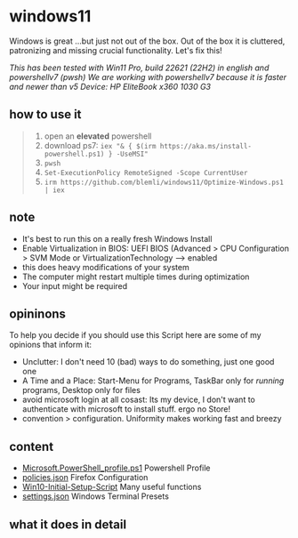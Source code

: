 # windows11

Windows is great ...but just not out of the box.
Out of the box it is cluttered, patronizing and missing crucial functionality.
Let's fix this!

*This has been tested with Win11 Pro, build 22621 (22H2) in english and powershellv7 (pwsh)*
*We are working with powershellv7 because it is faster and newer than v5*
*Device: HP EliteBook x360 1030 G3*

## how to use it
>1. open an **elevated** powershell
>2. download ps7: `iex "& { $(irm https://aka.ms/install-powershell.ps1) } -UseMSI"`
>3. `pwsh`
>4. `Set-ExecutionPolicy RemoteSigned -Scope CurrentUser`
>5. `irm https://github.com/blemli/windows11/Optimize-Windows.ps1 | iex`

## note
- It's best to run this on a really fresh Windows Install
- Enable Virtualization in BIOS: UEFI BIOS (Advanced > CPU Configuration > SVM Mode or VirtualizationTechnology --> enabled
- this does heavy modifications of your system
- The computer might restart multiple times during optimization
- Your input might be required

## opininons
To help you decide if you should use this Script here are some of my opinions that inform it:
- Unclutter: I don't need 10 (bad) ways to do something, just one good one
- A Time and a Place: Start-Menu  for Programs, TaskBar only for *running* programs, Desktop only for files
- avoid microsoft login at all cosast: Its my device, I don't want to authenticate with microsoft to install stuff. ergo no Store!
- convention > configuration. Uniformity makes working fast and breezy

## content
- [Microsoft.PowerShell_profile.ps1](assets/Microsoft.PowerShell_profile.ps1) Powershell Profile
- [policies.json](assets/policies.json) Firefox Configuration
- [Win10-Initial-Setup-Script](Win10-Initial-Setup-Script\Win10.psm1) Many useful functions
- [settings.json](settings.json) Windows Terminal Presets

## what it does in detail
